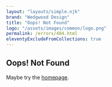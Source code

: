```yaml
---
layout: "layouts/simple.njk"
brand: "Wedgwood Design"
title: "Oops! Not Found"
logo: "/assets/images/common/logo.png"
permalink: /errors/404.html
eleventyExcludeFromCollections: true
---
```


## Oops! Not Found

Maybe try the <a href="{{ '/' | url }}">homepage</a>.
